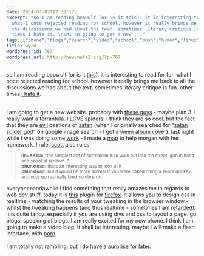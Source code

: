 ```yaml
---
date: 2004-03-02T17:39:17Z
excerpt: "so I am reading beowulf (or is it this). it is interesting to read for fun
  what I once rejected reading for school. however it really brings me back to all
  the discussions we had about the text. sometimes literary critique is fun. other
  times i hate it. \n\ni am going to get a new ..."
tags: ["phone","blogs","search","video","school","bush","humor","linux","design","porn","google"]
title: wyrd
wordpress_id: 767
wordpress_url: http://new.nata2.org/?p=767
---
```


so I am reading beowulf (or is it <a href="http://anusf.anu.edu.au/wyrd/">this</a>). it is interesting to read for fun what I once rejected reading for school. however it really brings me back to all the discussions we had about the text. sometimes literary critique is fun. other times <a href="http://www.flipmark.com/testing/art/literary.jpg">i hate it</a>. <br/><br/>

i am going to get a new website. probably with <a href="http://station51.net/~bill/s51/site/html/">these guys</a> - maybe plan 3. I really want a terrantula. I LOVE spiders. I think they are so cool. but the fact that they are <a href="http://www.thesun.co.uk/article/0,,2-2004092008,00.html">evil</a> bastions of <a href="http://www.tldm.org/Bayside/Messages/bm730805.htm">satan</a> (when I originally searched for "<a href="http://images.google.com/images?hl=en&lr=&ie=UTF-8&oe=UTF-8&safe=off&q=satan+spider+god&sa=N&tab=wi">satan spider god</a>" on google image search - I got a <a href="http://images.google.com/imgres?imgurl=images.amazon.com/images/P/B00005NNFH.01.TZZZZZZZ.jpg&imgrefurl=http://www.amazon.com/exec/obidos/tg/browse/-/603182&h=65&w=65&sz=2&tbnid=5sOKBRxqbmQJ:&tbnh=64&tbnw=64&prev=/images%3Fq%3Dsatan%2Bspider%2Bgod%26hl%3Den%26lr%3D%26ie%3DUTF-8%26oe%3DUTF-8%26safe%3Doff%26sa%3DN">ween album cover</a>). last night while I was doing some <a href="http://www.versionfest.org">work</a> - I made a <a href="http://nata2.info/pictures/Incoming/map_for_morgan.jpg">map</a> to help morgan with her homework. I rule. <a href="http://www.scottv.org">scott</a> also rules:

<blockquote><small>
<b>linuXKilla:</b> "the simplest act of surrealism is to walk out into the street, gun in hand, and shoot at random. "<br/>
<b>phunktoad:</b> thats an interesting way to look at it<br/>
<b>phunktoad:</b> but it would be more surreal if you were naked riding a zebra donkey and your gun actually fired sombreros<br/></small>
</blockquote>
everyonceandawhile I find something that really amazes me in regards to web dev stuff. today it is <a href="http://editcss.mozdev.org/installation.html">this</a> plugin for <a href="http://www.mozilla.org/products/firefox/">firefox</a>. it allows you to design css in realtime - watching the results of your tweaking in the browser window - whilst the tweaking happens (and thus realtime - sometimes I am <a href="http://nata2.info/humor/bush/11.jpg">retarded</a>). it is quite fancy. especially if you are using divs and css to layout a page. go blogs. speaking of blogs. I am really excited for my new phone. I think I am going to make a video blog. it shall be interesting. maybe I will make a flash interface. with <a href="http://www.transfatty.com/supermodelmeat.html">porn</a>.<br/><br/> I am totally not rambling. but I do have a <a href="http://www.devin.com/transformers/themovie/conv/tm018.jpeg">surprise for later</a>.

